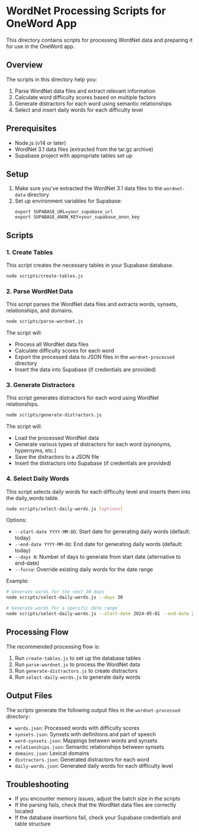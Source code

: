 # WordNet Processing Scripts for OneWord App

This directory contains scripts for processing WordNet data and preparing it for use in the OneWord app.

## Overview

The scripts in this directory help you:

1. Parse WordNet data files and extract relevant information
2. Calculate word difficulty scores based on multiple factors
3. Generate distractors for each word using semantic relationships
4. Select and insert daily words for each difficulty level

## Prerequisites

- Node.js (v14 or later)
- WordNet 3.1 data files (extracted from the tar.gz archive)
- Supabase project with appropriate tables set up

## Setup

1. Make sure you've extracted the WordNet 3.1 data files to the `wordnet-data` directory
2. Set up environment variables for Supabase:
   ```
   export SUPABASE_URL=your_supabase_url
   export SUPABASE_ANON_KEY=your_supabase_anon_key
   ```

## Scripts

### 1. Create Tables

This script creates the necessary tables in your Supabase database.

```bash
node scripts/create-tables.js
```

### 2. Parse WordNet Data

This script parses the WordNet data files and extracts words, synsets, relationships, and domains.

```bash
node scripts/parse-wordnet.js
```

The script will:
- Process all WordNet data files
- Calculate difficulty scores for each word
- Export the processed data to JSON files in the `wordnet-processed` directory
- Insert the data into Supabase (if credentials are provided)

### 3. Generate Distractors

This script generates distractors for each word using WordNet relationships.

```bash
node scripts/generate-distractors.js
```

The script will:
- Load the processed WordNet data
- Generate various types of distractors for each word (synonyms, hypernyms, etc.)
- Save the distractors to a JSON file
- Insert the distractors into Supabase (if credentials are provided)

### 4. Select Daily Words

This script selects daily words for each difficulty level and inserts them into the daily_words table.

```bash
node scripts/select-daily-words.js [options]
```

Options:
- `--start-date YYYY-MM-DD`: Start date for generating daily words (default: today)
- `--end-date YYYY-MM-DD`: End date for generating daily words (default: today)
- `--days N`: Number of days to generate from start date (alternative to end-date)
- `--force`: Override existing daily words for the date range

Example:
```bash
# Generate words for the next 30 days
node scripts/select-daily-words.js --days 30

# Generate words for a specific date range
node scripts/select-daily-words.js --start-date 2024-05-01 --end-date 2024-05-31
```

## Processing Flow

The recommended processing flow is:

1. Run `create-tables.js` to set up the database tables
2. Run `parse-wordnet.js` to process the WordNet data
3. Run `generate-distractors.js` to create distractors
4. Run `select-daily-words.js` to generate daily words

## Output Files

The scripts generate the following output files in the `wordnet-processed` directory:

- `words.json`: Processed words with difficulty scores
- `synsets.json`: Synsets with definitions and part of speech
- `word-synsets.json`: Mappings between words and synsets
- `relationships.json`: Semantic relationships between synsets
- `domains.json`: Lexical domains
- `distractors.json`: Generated distractors for each word
- `daily-words.json`: Generated daily words for each difficulty level

## Troubleshooting

- If you encounter memory issues, adjust the batch size in the scripts
- If the parsing fails, check that the WordNet data files are correctly located
- If the database insertions fail, check your Supabase credentials and table structure 